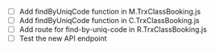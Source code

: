 - [ ] Add findByUniqCode function in M.TrxClassBooking.js
- [ ] Add findByUniqCode function in C.TrxClassBooking.js
- [ ] Add route for find-by-uniq-code in R.TrxClassBooking.js
- [ ] Test the new API endpoint
